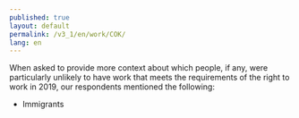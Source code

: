 ```yaml
---
published: true
layout: default
permalink: /v3_1/en/work/COK/
lang: en
---
```

When asked to provide more context about which people, if any, were particularly unlikely to have work that meets the requirements of the right to work in 2019, our respondents mentioned the following: 

-	Immigrants
